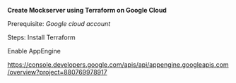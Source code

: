 **Create Mockserver using Terraform on Google Cloud**

Prerequisite:
    _Google cloud account_

Steps:
    Install Terraform
    
Enable AppEngine

https://console.developers.google.com/apis/api/appengine.googleapis.com/overview?project=880769978917 